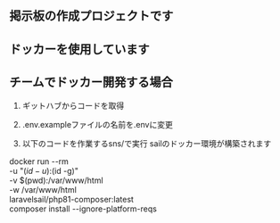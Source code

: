 

## 掲示板の作成プロジェクトです

## ドッカーを使用しています

## チームでドッカー開発する場合

1. ギットハブからコードを取得

2. .env.exampleファイルの名前を.envに変更

3. 以下のコードを作業するsns/で実行
    sailのドッカー環境が構築されます

docker run --rm \
    -u "$(id -u):$(id -g)" \
    -v $(pwd):/var/www/html \
    -w /var/www/html \
    laravelsail/php81-composer:latest \
    composer install --ignore-platform-reqs

